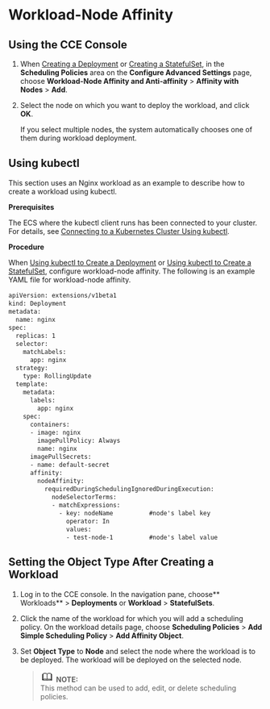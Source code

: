 # Workload-Node Affinity<a name="cce_01_0225"></a>

## Using the CCE Console<a name="section186032460457"></a>

1.  When  [Creating a Deployment](creating-a-deployment.md)  or  [Creating a StatefulSet](creating-a-statefulset.md), in the  **Scheduling Policies**  area on the  **Configure Advanced Settings**  page, choose  **Workload-Node Affinity and Anti-affinity**  \>  **Affinity with Nodes**  \>  **Add**.
2.  Select the node on which you want to deploy the workload, and click  **OK**.

    If you select multiple nodes, the system automatically chooses one of them during workload deployment.


## Using kubectl<a name="section711574271117"></a>

This section uses an Nginx workload as an example to describe how to create a workload using kubectl.

**Prerequisites**

The ECS where the kubectl client runs has been connected to your cluster. For details, see  [Connecting to a Kubernetes Cluster Using kubectl](connecting-to-a-kubernetes-cluster-using-kubectl.md).

**Procedure**

When  [Using kubectl to Create a Deployment](creating-a-deployment.md#section155246177178)  or  [Using kubectl to Create a StatefulSet](creating-a-statefulset.md#section113441881214), configure workload-node affinity. The following is an example YAML file for workload-node affinity.

```
apiVersion: extensions/v1beta1
kind: Deployment
metadata:
  name: nginx
spec:
  replicas: 1
  selector:
    matchLabels:
      app: nginx
  strategy:
    type: RollingUpdate
  template:
    metadata:
      labels:
        app: nginx
    spec:
      containers:
      - image: nginx 
        imagePullPolicy: Always
        name: nginx
      imagePullSecrets:
      - name: default-secret
      affinity:
        nodeAffinity:
          requiredDuringSchedulingIgnoredDuringExecution:
            nodeSelectorTerms:
            - matchExpressions:
              - key: nodeName          #node's label key
                operator: In
                values:
                - test-node-1          #node's label value
```

## Setting the Object Type After Creating a Workload<a name="section15605646144516"></a>

1.  Log in to the CCE console. In the navigation pane, choose** Workloads**  \>  **Deployments**  or  **Workload**  \>  **StatefulSets**.
2.  Click the name of the workload for which you will add a scheduling policy. On the workload details page, choose  **Scheduling Policies**  \>  **Add Simple Scheduling Policy**  \>  **Add Affinity Object**.
3.  Set  **Object Type**  to  **Node**  and select the node where the workload is to be deployed. The workload will be deployed on the selected node.

    >![](public_sys-resources/icon-note.gif) **NOTE:**   
    >This method can be used to add, edit, or delete scheduling policies.  


